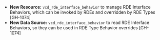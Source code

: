 * **New Resource:** `vcd_rde_interface_behavior` to manage RDE Interface Behaviors, which can be invoked by RDEs and
  overridden by RDE Types [GH-1074]
* **New Data Source:** `vcd_rde_interface_behavior` to read RDE Interface Behaviors, so they can be used
  in RDE Type Behavior overrides [GH-1074]

